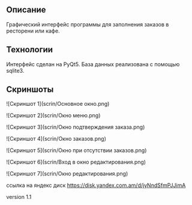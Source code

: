 ## Описание

Графический интерфейс программы для заполнения заказов в ресторени или кафе.

## Технологии

Интерфейс сделан на PyQt5.
База данных реализована с помощью sqlite3.

## Скриншоты

![Скриншот 1](scrin/Основное окно.png)

![Скриншот 2](scrin/Окно меню.png)

![Скриншот 3](scrin/Окно подтверждения заказа.png)

![Скриншот 4](scrin/Окно заказов.png)

![Скриншот 5](scrin/Окно при отсутствии заказов.png)

![Скриншот 6](scrin/Вход в окно редактирования.png)

![Скриншот 7](scrin/Окно редактирования.png)



ссылка на яндекс диск https://disk.yandex.com.am/d/jyNndSfmPJJimA

version 1.1
